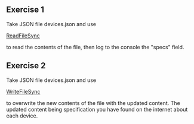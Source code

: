 ## Exercise 1

Take JSON file devices.json and use 

[ReadFileSync](https://nodejs.org/api/fs.html#fs_fs_readfilesync_path_options)


to read the contents of the file, then log to the console the "specs" field.

## Exercise 2

Take JSON file devices.json and use 

[WriteFileSync](https://nodejs.org/api/fs.html#fs_fs_writefilesync_file_data_options)

to overwrite the new contents of the file with the updated content. The updated content being specification you have found on the internet about each device.


